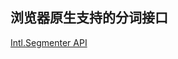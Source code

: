 ## 浏览器原生支持的分词接口

[Intl.Segmenter API](https://h3manth.com/posts/unicode-segmentation-in-javascript/)

